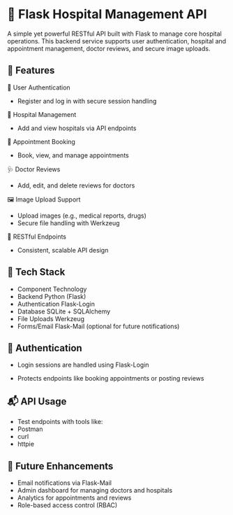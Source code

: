# 🏥 Flask Hospital Management API
A simple yet powerful RESTful API built with Flask to manage core hospital operations. This backend service supports user authentication, hospital and appointment management, doctor reviews, and secure image uploads.

## 🚀 Features
👤 User Authentication
- Register and log in with secure session handling

🏨 Hospital Management
- Add and view hospitals via API endpoints

📅 Appointment Booking
- Book, view, and manage appointments

🩺 Doctor Reviews
- Add, edit, and delete reviews for doctors

🖼️ Image Upload Support
- Upload images (e.g., medical reports, drugs)
- Secure file handling with Werkzeug

🔗 RESTful Endpoints
- Consistent, scalable API design

## 🧱 Tech Stack
- Component	Technology
- Backend	Python (Flask)
- Authentication	Flask-Login
- Database	SQLite + SQLAlchemy
- File Uploads	Werkzeug
- Forms/Email	Flask-Mail (optional for future notifications)

## 🔐 Authentication
- Login sessions are handled using Flask-Login

- Protects endpoints like booking appointments or posting reviews

## 📬 API Usage
- Test endpoints with tools like:
- Postman
- curl
- httpie

## 🧠 Future Enhancements
- Email notifications via Flask-Mail
- Admin dashboard for managing doctors and hospitals
- Analytics for appointments and reviews
- Role-based access control (RBAC)
